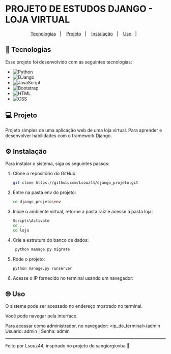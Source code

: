 # PROJETO DE ESTUDOS DJANGO - LOJA VIRTUAL

<p align="center">
  <a href="#-tecnologias">Tecnologias</a>&nbsp;&nbsp;&nbsp;|&nbsp;&nbsp;&nbsp;
  <a href="#-projeto">Projeto</a>&nbsp;&nbsp;&nbsp;|&nbsp;&nbsp;&nbsp;
  <a href="#-instalação">Instalação</a>&nbsp;&nbsp;&nbsp;|&nbsp;&nbsp;&nbsp;
  <a href="#-uso">Uso</a>&nbsp;&nbsp;&nbsp;|&nbsp;&nbsp;&nbsp;
</p>


## 🚀 Tecnologias

Esse projeto foi desenvolvido com as seguintes tecnologias:

- ![Python](https://img.shields.io/badge/Python-blue)
- ![DJango](https://img.shields.io/badge/DJango-green)
- ![JavaScript](https://img.shields.io/badge/JavaScript-yellow)
- ![Bootstrap](https://img.shields.io/badge/Bootstrap-purple)
- ![HTML](https://img.shields.io/badge/HTML-orange)
- ![CSS](https://img.shields.io/badge/CSS-blue)


## 💻 Projeto

Projeto simples de uma aplicação web de uma loja virtual. Para aprender e desenvolver habilidades com o framework Django.


## ⚙️ Instalação

Para instalar o sistema, siga os seguintes passos:

1. Clone o repositório do GitHub:

    ```bash
    git clone https://github.com/Lsouz44/django_projeto.git
    ```
    
2. Entre na pasta env do projeto:

    ```bash
    cd django_projeto\env
    ```

3. Inicie o ambiente virtual, retorne a pasta raíz e acesse a pasta loja:

    ```bash
    Scripts\Activate
    cd ..
    cd loja
    ```

4. Crie a estrutura do banco de dados:

   ```bash
    python manage.py migrate
    ```

5. Rode o projeto:

    ```bash
    python manage.py runserver
    ```

6. Acesse o IP fornecido no terminal usando um navegador:


## 🌐 Uso

O sistema pode ser acessado no endereço mostrado no terminal.

Você pode navegar pela interface.

Para acessar como administrador, no navegador: <ip_do_terminal>/admin
Usuário: admin   |   Senha: admin

---

Feito por Lsouz44, inspirado no projeto do sangiorgiovba :wave:
